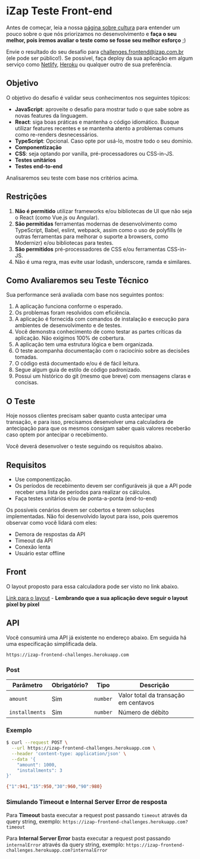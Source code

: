 # iZap Teste Front-end

Antes de começar, leia a nossa [página sobre cultura](https://izap.com.br/quem-somos.html) para entender um pouco sobre o que nós priorizamos no desenvolvimento e **faça o seu melhor, pois iremos avaliar o teste como se fosse seu melhor esforço** ;)

Envie o resultado do seu desafio para challenges.frontend@izap.com.br (ele pode ser público!).
Se possível, faça deploy da sua aplicação em algum serviço como [Netlify](https://www.netlify.com/), [Heroku](https://heroku.com/) ou qualquer outro de sua preferência.

## Objetivo

O objetivo do desafio é validar seus conhecimentos nos seguintes tópicos:

- **JavaScript**: aproveite o desafio para mostrar tudo o que sabe sobre as novas features da linguagem.
- **React**: siga boas práticas e mantenha o código idiomático. Busque utilizar features recentes e se mantenha atento a problemas comuns como re-renders desnecessários.
- **TypeScript**: Opcional. Caso opte por usá-lo, mostre todo o seu domínio.
- **Componentização**
- **CSS**: seja optando por vanilla, pré-processadores ou CSS-in-JS.
- **Testes unitários**
- **Testes end-to-end**

Analisaremos seu teste com base nos critérios acima.

## Restrições

1.  **Não é permitido** utilizar frameworks e/ou bibliotecas de UI que não seja o React (como Vue.js ou Angular).
2.  **São permitidas** ferramentas modernas de desenvolvimento como TypeScript, Babel, eslint, webpack, assim como o uso de polyfills (e outras ferramentas para melhorar o suporte a browsers, como Modernizr) e/ou bibliotecas para testes.
3.  **São permitidos** pré-processadores de CSS e/ou ferramentas CSS-in-JS.
4.  Não é uma regra, mas evite usar lodash, underscore, ramda e similares.

## Como Avaliaremos seu Teste Técnico

Sua performance será avaliada com base nos seguintes pontos:

1. A aplicação funciona conforme o esperado.
2. Os problemas foram resolvidos com eficiência.
3. A aplicação é fornecida com comandos de instalação e execução para ambientes de desenvolvimento e de testes.
4. Você demonstra conhecimento de como testar as partes críticas da aplicação. Não exigimos 100% de cobertura.
5. A aplicação tem uma estrutura lógica e bem organizada.
6. O teste acompanha documentação com o raciocínio sobre as decisões tomadas.
7. O código está documentado e/ou é de fácil leitura.
8. Segue algum guia de estilo de código padronizado.
9. Possui um histórico do git (mesmo que breve) com mensagens claras e concisas.

## O Teste

Hoje nossos clientes precisam saber quanto custa antecipar uma transação, e para isso, precisamos desenvolver uma calculadora de antecipação para que os mesmos consigam saber quais valores receberão caso optem por antecipar o recebimento.

Você deverá desenvolver o teste seguindo os requisitos abaixo.

## Requisitos

- Use componentização.
- Os períodos de recebimento devem ser configuráveis já que a API pode receber uma lista de períodos para realizar os cálculos.
- Faça testes unitários e/ou de ponta-a-ponta (end-to-end)

Os possíveis cenários devem ser cobertos e terem soluções implementadas. Não foi desenvolvido layout para isso, pois queremos observar como você lidará com eles:

- Demora de respostas da API
- Timeout da API
- Conexão lenta
- Usuário estar offline

## Front

O layout proposto para essa calculadora pode ser visto no link abaixo.

[Link para o layout](https://www.figma.com/proto/416G79R57F4som5jvuZgxo/simule-sua-antecipa%C3%A7%C3%A3o?scaling=scale-down-width&node-id=101%3A215&hide-ui=1) - **Lembrando que a sua aplicação deve seguir o layout pixel by pixel**

## API

Você consumirá uma API já existente no endereço abaixo. Em seguida há uma especificação simplificada dela.

`https://izap-frontend-challenges.herokuapp.com`

### Post

| Parâmetro      | Obrigatório? | Tipo            | Descrição                                                   |
| -------------- | ------------ | --------------- | ----------------------------------------------------------  |
| `amount`       | Sim          | `number`        | Valor total da transação em centavos                        |
| `installments` | Sim          | `number`        | Número de débito                                            |

### Exemplo

```bash
$ curl --request POST \
  --url https://izap-frontend-challenges.herokuapp.com \
  --header 'content-type: application/json' \
  --data '{
	"amount": 1000,
	"installments": 3
}'

{"1":941,"15":950,"30":960,"90":980}
```

### Simulando Timeout e Internal Server Error de resposta

Para **Timeout** basta executar a request post passando `timeout` através da query string, exemplo:
`https://izap-frontend-challenges.herokuapp.com?timeout`

Para **Internal Server Error** basta executar a request post passando `internalError` através da query string, exemplo:
`https://izap-frontend-challenges.herokuapp.com?internalError`

